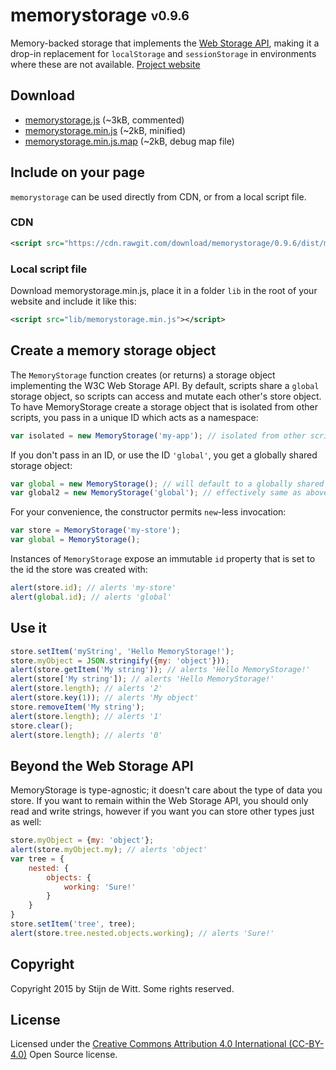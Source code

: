 # memorystorage <sub><sup>v0.9.6</sup></sub>
Memory-backed storage that implements the [Web Storage API](http://www.w3.org/TR/webstorage/), making it a drop-in replacement for `localStorage` and `sessionStorage` in environments where these are not available. 
[Project website](http://download.github.io/memorystorage)

## Download
* [memorystorage.js](https://cdn.rawgit.com/download/memorystorage/0.9.6/src/memorystorage.js) (~3kB, commented)
* [memorystorage.min.js](https://cdn.rawgit.com/download/memorystorage/0.9.6/dist/memorystorage.min.js) (~2kB, minified)
* [memorystorage.min.js.map](https://cdn.rawgit.com/download/memorystorage/0.9.6/dist/memorystorage.min.js.map) (~2kB, debug map file)

## Include on your page
`memorystorage` can be used directly from CDN, or from a local script file.

### CDN
```xml
<script src="https://cdn.rawgit.com/download/memorystorage/0.9.6/dist/memorystorage.min.js"></script>
```

### Local script file
Download memorystorage.min.js, place it in a folder `lib` in the root of your website and include it like this:
```xml
<script src="lib/memorystorage.min.js"></script>
```

## Create a memory storage object
The `MemoryStorage` function creates (or returns) a storage object implementing the W3C Web Storage API.
By default, scripts share a `global` storage object, so scripts can access and mutate each other's store
object. To have MemoryStorage create a storage object that is isolated from other scripts, you pass in
a unique ID which acts as a namespace:

```javascript
var isolated = new MemoryStorage('my-app'); // isolated from other scripts, recommended.
```

If you don't pass in an ID, or use the ID `'global'`, you get a globally shared storage object:

```javascript
var global = new MemoryStorage(); // will default to a globally shared storage object.
var global2 = new MemoryStorage('global'); // effectively same as above
```

For your convenience, the constructor permits `new`-less invocation:
```javascript
var store = MemoryStorage('my-store');
var global = MemoryStorage();
```

Instances of `MemoryStorage` expose an immutable `id` property that is set to
the id the store was created with:

```javascript
alert(store.id); // alerts 'my-store'
alert(global.id); // alerts 'global'
```

## Use it
```javascript
store.setItem('myString', 'Hello MemoryStorage!');
store.myObject = JSON.stringify({my: 'object'}));
alert(store.getItem('My string')); // alerts 'Hello MemoryStorage!'
alert(store['My string']); // alerts 'Hello MemoryStorage!'
alert(store.length); // alerts '2'
alert(store.key(1)); // alerts 'My object'
store.removeItem('My string');
alert(store.length); // alerts '1'
store.clear();
alert(store.length); // alerts '0'
```

## Beyond the Web Storage API
MemoryStorage is type-agnostic; it doesn't care about the type of data you store. 
If you want to remain within the Web Storage API, you should only read and write strings, 
however if you want you can store other types just as well:
```javascript
store.myObject = {my: 'object'};
alert(store.myObject.my); // alerts 'object'
var tree = {
	nested: {
		objects: {
			working: 'Sure!'
		}
	}
}
store.setItem('tree', tree);
alert(store.tree.nested.objects.working); // alerts 'Sure!'
```

## Copyright
Copyright 2015 by Stijn de Witt. Some rights reserved.

## License
Licensed under the [Creative Commons Attribution 4.0 International (CC-BY-4.0)](https://creativecommons.org/licenses/by/4.0/) Open Source license.